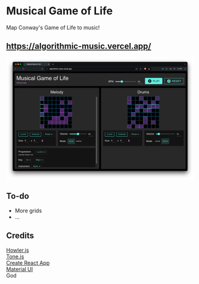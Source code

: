 # Musical Game of Life

Map Conway's Game of Life to music!

## https://algorithmic-music.vercel.app/

![Thumbnail](thumb.png)

## To-do

- More grids
- ...

## Credits

[Howler.js](https://github.com/goldfire/howler.js/)  
[Tone.js](https://tonejs.github.io/)  
[Create React App](https://github.com/facebook/create-react-app)  
[Material UI](https://mui.com/)  
God